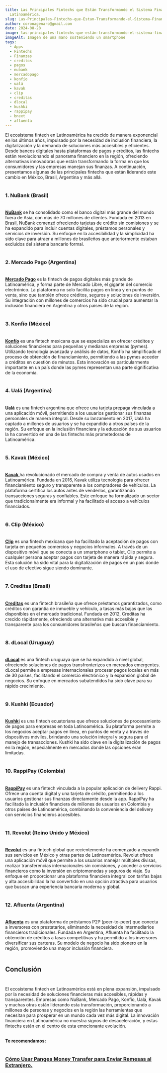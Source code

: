 ```yaml
---
title: Las Principales Fintechs que Están Transformando el Sistema Financiero en
  Latinoamérica.
slug: Las-Principales-Fintechs-que-Estan-Transformando-el-Sistema-Financiero-en-Latinoamerica
author: coronagenaro@gmail.com
date: 2024-08-28
image: las-principales-fintechs-que-están-transformando-el-sistema-financiero-en-latinoamérica..png
imageAlt: Imagen de una mano sosteniendo un smartphone
tags:
  - Apps
  - Fintechs
  - Finanzas
  - creditos
  - pagos
  - nubank
  - mercadopago
  - konfío
  - ualá
  - kavak
  - clip
  - creditas
  - dlocal
  - kushki
  - rappipay
  - bnext
  - afluenta
---
```

<!--StartFragment-->

El ecosistema fintech en Latinoamérica ha crecido de manera exponencial en los últimos años, impulsado por la necesidad de inclusión financiera, la digitalización y la demanda de soluciones más accesibles y eficientes. Desde bancos digitales hasta plataformas de pagos y créditos, las fintechs están revolucionando el panorama financiero en la región, ofreciendo alternativas innovadoras que están transformando la forma en que los consumidores y las empresas manejan sus finanzas. A continuación, presentamos algunas de las principales fintechs que están liderando este cambio en México, Brasil, Argentina y más allá.<br/><br/>

### 1. **NuBank (Brasil)**<br/><br/>

**[NuBank](https://nu.com.mx/)** se ha consolidado como el banco digital más grande del mundo fuera de Asia, con más de 70 millones de clientes. Fundada en 2013 en Brasil, NuBank comenzó ofreciendo tarjetas de crédito sin comisiones y se ha expandido para incluir cuentas digitales, préstamos personales y servicios de inversión. Su enfoque en la accesibilidad y la simplicidad ha sido clave para atraer a millones de brasileños que anteriormente estaban excluidos del sistema bancario formal.<br/><br/>

### 2. **Mercado Pago (Argentina)**<br/><br/>

**[Mercado Pago](https://www.mercadopago.com.mx/)** es la fintech de pagos digitales más grande de Latinoamérica, y forma parte de Mercado Libre, el gigante del comercio electrónico. La plataforma no solo facilita pagos en línea y en puntos de venta, sino que también ofrece créditos, seguros y soluciones de inversión. Su integración con millones de comercios ha sido crucial para aumentar la inclusión financiera en Argentina y otros países de la región.<br/><br/>

### 3. **Konfío (México)**<br/><br/>

**[Konfío](https://konfio.mx/)** es una fintech mexicana que se especializa en ofrecer créditos y soluciones financieras para pequeñas y medianas empresas (pymes). Utilizando tecnología avanzada y análisis de datos, Konfío ha simplificado el proceso de obtención de financiamiento, permitiendo a las pymes acceder a créditos en cuestión de minutos. Esta innovación es particularmente importante en un país donde las pymes representan una parte significativa de la economía.<br/><br/>

### 4. **Ualá (Argentina)**<br/><br/>

**[Ualá](https://www.uala.mx/)** es una fintech argentina que ofrece una tarjeta prepaga vinculada a una aplicación móvil, permitiendo a los usuarios gestionar sus finanzas personales de manera integral. Desde su lanzamiento en 2017, Ualá ha captado a millones de usuarios y se ha expandido a otros países de la región. Su enfoque en la inclusión financiera y la educación de sus usuarios la ha convertido en una de las fintechs más prometedoras de Latinoamérica.<br/><br/>

### 5. **Kavak (México)**<br/><br/>

[**Kavak** ](https://konfio.mx/)ha revolucionado el mercado de compra y venta de autos usados en Latinoamérica. Fundada en 2016, Kavak utiliza tecnología para ofrecer financiamiento seguro y transparente a los compradores de vehículos. La plataforma certifica los autos antes de venderlos, garantizando transacciones seguras y confiables. Este enfoque ha formalizado un sector que tradicionalmente era informal y ha facilitado el acceso a vehículos financiados.<br/><br/>

### 6. **Clip (México)**<br/><br/>

**[Clip](https://www.clip.mx/)** es una fintech mexicana que ha facilitado la aceptación de pagos con tarjeta en pequeños comercios y negocios informales. A través de un dispositivo móvil que se conecta a un smartphone o tablet, Clip permite a cualquier persona aceptar pagos con tarjeta de manera rápida y segura. Esta solución ha sido vital para la digitalización de pagos en un país donde el uso de efectivo sigue siendo dominante.<br/><br/>

### 7. **Creditas (Brasil)**<br/><br/>

**[Creditas](https://www.creditas.mx/)** es una fintech brasileña que ofrece préstamos garantizados, como créditos con garantía de inmueble y vehículo, a tasas más bajas que las disponibles en el mercado tradicional. Fundada en 2012, Creditas ha crecido rápidamente, ofreciendo una alternativa más accesible y transparente para los consumidores brasileños que buscan financiamiento.<br/><br/>

### 8. **dLocal (Uruguay)**<br/><br/>

**[dLocal](https://dlocalgo.com/es)** es una fintech uruguaya que se ha expandido a nivel global, ofreciendo soluciones de pagos transfronterizos en mercados emergentes. dLocal permite a empresas internacionales procesar pagos locales en más de 30 países, facilitando el comercio electrónico y la expansión global de negocios. Su enfoque en mercados subatendidos ha sido clave para su rápido crecimiento.<br/><br/>

### 9. **Kushki (Ecuador)**<br/><br/>

**[Kushki](https://kushkipagos.com/en/)** es una fintech ecuatoriana que ofrece soluciones de procesamiento de pagos para empresas en toda Latinoamérica. Su plataforma permite a los negocios aceptar pagos en línea, en puntos de venta y a través de dispositivos móviles, brindando una solución integral y segura para el manejo de transacciones. Kushki ha sido clave en la digitalización de pagos en la región, especialmente en mercados donde las opciones eran limitadas.<br/><br/>

### 10. **RappiPay (Colombia)**<br/><br/>

**[RappiPay](https://www.rappipay.co/)** es una fintech vinculada a la popular aplicación de delivery Rappi. Ofrece una cuenta digital y una tarjeta de crédito, permitiendo a los usuarios gestionar sus finanzas directamente desde la app. RappiPay ha facilitado la inclusión financiera de millones de usuarios en Colombia y otros países de Latinoamérica, combinando la conveniencia del delivery con servicios financieros accesibles.<br/><br/>

### 11. **Revolut (Reino Unido y México)**<br/><br/>

**[Revolut](https://www.revolut.com/es-MX/)** es una fintech global que recientemente ha comenzado a expandir sus servicios en México y otras partes de Latinoamérica. Revolut ofrece una aplicación móvil que permite a los usuarios manejar múltiples divisas, realizar transferencias internacionales sin comisiones, y acceder a servicios financieros como la inversión en criptomonedas y seguros de viaje. Su enfoque en proporcionar una plataforma financiera integral con tarifas bajas y alta accesibilidad la ha convertido en una opción atractiva para usuarios que buscan una experiencia bancaria moderna y global.<br/><br/>

### 12. **Afluenta (Argentina)**<br/><br/>

**[Afluenta](https://www.afluenta.mx/)** es una plataforma de préstamos P2P (peer-to-peer) que conecta a inversores con prestatarios, eliminando la necesidad de intermediarios financieros tradicionales. Fundada en Argentina, Afluenta ha facilitado la obtención de créditos a tasas competitivas y ha permitido a los inversores diversificar sus carteras. Su modelo de negocio ha sido pionero en la región, promoviendo una mayor inclusión financiera.<br/><br/>

## **Conclusión<br/><br/>**

El ecosistema fintech en Latinoamérica está en plena expansión, impulsado por la necesidad de soluciones financieras más accesibles, rápidas y transparentes. Empresas como NuBank, Mercado Pago, Konfío, Ualá, Kavak y muchas otras están liderando esta transformación, proporcionando a millones de personas y negocios en la región las herramientas que necesitan para prosperar en un mundo cada vez más digital. La innovación financiera en Latinoamérica no muestra signos de desaceleración, y estas fintechs están en el centro de esta emocionante evolución.<br/><br/>

**T﻿e recomendamos:<br/><br/>**

<!--StartFragment-->

### **[Cómo Usar Pangea Money Transfer para Enviar Remesas al Extranjero.](https://oasisfinanciero.com/blog/2024-08-28/como-usar-pangea-money-transfer-para-enviar-remesas-al-extranjero/)**

[](https://oasisfinanciero.com/blog/2024-08-28/como-usar-pangea-money-transfer-para-enviar-remesas-al-extranjero/)<!--EndFragment-->